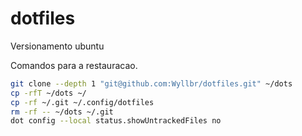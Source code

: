 # dotfiles
Versionamento ubuntu

Comandos para a restauracao.
```sh
git clone --depth 1 "git@github.com:Wyllbr/dotfiles.git" ~/dots
cp -rfT ~/dots ~/
cp -rf ~/.git ~/.config/dotfiles
rm -rf -- ~/dots ~/.git
dot config --local status.showUntrackedFiles no
```
